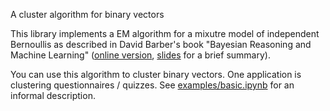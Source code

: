 A cluster algorithm for binary vectors

This library implements a EM algorithm for a mixutre model of independent Bernoullis as described in David Barber's book "Bayesian Reasoning and Machine Learning" ([online version](http://web4.cs.ucl.ac.uk/staff/D.Barber/textbook/090310.pdf), [slides](http://www.vis.uky.edu/~cheung/courses/ee639_fall13/Notes/MixtureModel.pdf) for a brief summary).

You can use this algorithm to cluster binary vectors. One application is clustering questionnaires / quizzes. See [examples/basic.ipynb](examples/basic.ipynb) for an informal description.
